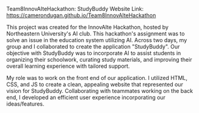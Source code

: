 Team8InnovAIteHackathon: StudyBuddy
Website Link: https://camerondugan.github.io/Team8InnovAIteHackathon

This project was created for the InnovAIte Hackathon, hosted by Northeastern University's AI club. This hackathon's assignment was to solve an issue in the education system utilizing AI. Across two days, my group and I collaborated to create the application "StudyBuddy". Our objective with StudyBuddy was to incorporate AI to assist students in organizing their schoolwork, curating study materials, and improving their overall learning experience with tailored support. 

My role was to work on the front end of our application. I utilized HTML, CSS, and JS to create a clean, appealing website that represented our vision for StudyBuddy. Collaborating with teammates working on the back end, I developed an efficient user experience incorporating our ideas/features. 
